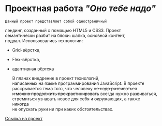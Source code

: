 # Проектная работа **_"Оно тебе надо"_**

    Данный проект представляет собой одностраничный  
лэндинг, созданный с помощью HTML5 и CSS3. Проект  
семантически разбит на блоки: шапка, основной контент,  
подвал. Использовались технологии: 

  * Grid-вёрстка,
  * Flex-вёрстка,  
  * адаптивная вёртска

    В планах внедрение в проект технологий,  
написанных на языке программирования JavaScript. В проекте  
раскрывается тема того, что человеку ~~не надо развиваться  
и можно продолжить прокрастинировать~~ всегда нужно развиваться,  
стремиться узнавать новое для себя и окружающих, а также никогда  
не опускать руки ни при каких обстоятельствах.

[Ссылка на проект](https://proggi28.github.io/Ono-tebe-nado/ "Ссылка на проект")
